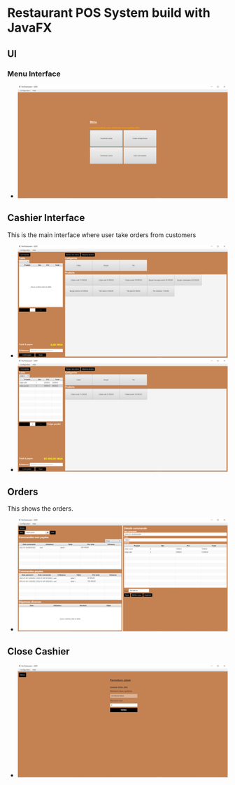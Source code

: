 # Restaurant POS System build with JavaFX

## UI
### Menu Interface
- ![Menu](/docs/ui_images/menu.PNG)

## Cashier Interface
This is the main interface where user take orders from customers
- ![Cashier 1](/docs/ui_images/cashier_1.PNG)
- ![Cashier 2](/docs/ui_images/cashier_2.PNG)

## Orders
This shows the orders.
- ![Orders](/docs/ui_images/orders.PNG)

## Close Cashier
- ![Close cashier](/docs/ui_images/close_cashier.PNG)